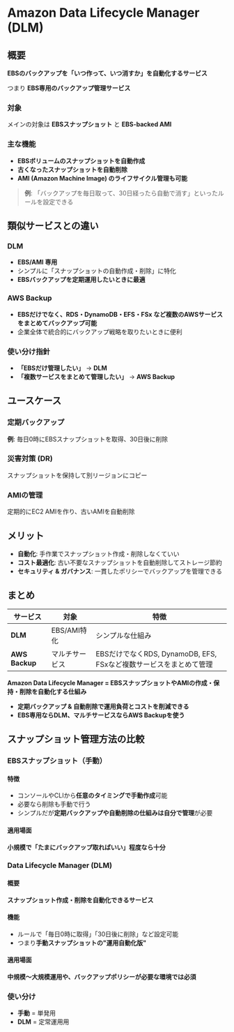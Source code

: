# Amazon Data Lifecycle Manager (DLM)

## 概要

**EBSのバックアップを「いつ作って、いつ消すか」を自動化するサービス**

つまり **EBS専用のバックアップ管理サービス**

### 対象

メインの対象は **EBSスナップショット** と **EBS-backed AMI**

### 主な機能

- **EBSボリュームのスナップショットを自動作成**
- **古くなったスナップショットを自動削除**
- **AMI (Amazon Machine Image) のライフサイクル管理も可能**

> **例**: 「バックアップを毎日取って、30日経ったら自動で消す」といったルールを設定できる

## 類似サービスとの違い

### DLM
- **EBS/AMI 専用**
- シンプルに「スナップショットの自動作成・削除」に特化
- **EBSバックアップを定期運用したいときに最適**

### AWS Backup
- **EBSだけでなく、RDS・DynamoDB・EFS・FSx など複数のAWSサービスをまとめてバックアップ可能**
- 企業全体で統合的にバックアップ戦略を取りたいときに便利

### 使い分け指針

- **「EBSだけ管理したい」** → **DLM**
- **「複数サービスをまとめて管理したい」** → **AWS Backup**

## ユースケース

### 定期バックアップ
**例**: 毎日0時にEBSスナップショットを取得、30日後に削除

### 災害対策 (DR)
スナップショットを保持して別リージョンにコピー

### AMIの管理
定期的にEC2 AMIを作り、古いAMIを自動削除

## メリット

- **自動化**: 手作業でスナップショット作成・削除しなくていい
- **コスト最適化**: 古い不要なスナップショットを自動削除してストレージ節約
- **セキュリティ & ガバナンス**: 一貫したポリシーでバックアップを管理できる

## まとめ

| サービス | 対象 | 特徴 |
|----------|------|------|
| **DLM** | EBS/AMI特化 | シンプルな仕組み |
| **AWS Backup** | マルチサービス | EBSだけでなくRDS, DynamoDB, EFS, FSxなど複数サービスをまとめて管理 |

**Amazon Data Lifecycle Manager = EBSスナップショットやAMIの作成・保持・削除を自動化する仕組み**

- **定期バックアップ & 自動削除で運用負荷とコストを削減できる**
- **EBS専用ならDLM、マルチサービスならAWS Backupを使う**

## スナップショット管理方法の比較

### EBSスナップショット（手動）

#### 特徴
- コンソールやCLIから**任意のタイミングで手動作成**可能
- 必要なら削除も手動で行う
- シンプルだが**定期バックアップや自動削除の仕組みは自分で管理**が必要

#### 適用場面
**小規模で「たまにバックアップ取ればいい」程度なら十分**

### Data Lifecycle Manager (DLM)

#### 概要
**スナップショット作成・削除を自動化できるサービス**

#### 機能
- ルールで「毎日0時に取得」「30日後に削除」など設定可能
- つまり**手動スナップショットの"運用自動化版"**

#### 適用場面
**中規模〜大規模運用や、バックアップポリシーが必要な環境では必須**

### 使い分け
- **手動** = 単発用
- **DLM** = 定常運用用